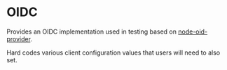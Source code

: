 # OIDC

Provides an OIDC implementation used in testing based on [node-oid-provider](https://github.com/panva/node-oidc-provider).

Hard codes various client configuration values that users will need to also set.
